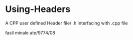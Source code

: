 # Using-Headers
A CPP user defined Header file/ .h interfacing with .cpp file


fasil minale
ate/9774/08
